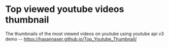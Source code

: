 # Top viewed youtube videos thumbnail 
The thumbnails of the most viewed videos on youtube  using youtube api v3
demo -- https://hasannaser.github.io/Top_Youtube_Thumbnail/
